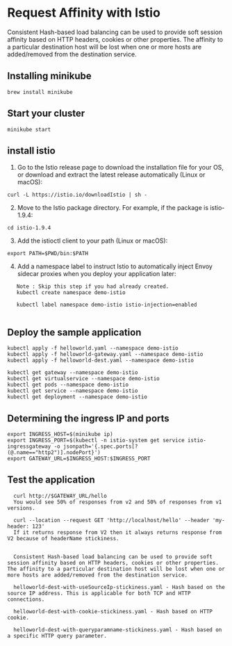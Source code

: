 # Request Affinity with Istio

Consistent Hash-based load balancing can be used to provide soft session affinity based on HTTP headers, cookies or other properties. The affinity to a particular destination host will be lost when one or more hosts are added/removed from the destination service.


## Installing minikube
```
brew install minikube

```

## Start your cluster

```
minikube start

```

## install istio

1. Go to the Istio release page to download the installation file for your OS, or download and extract the latest release automatically (Linux or macOS):

```
curl -L https://istio.io/downloadIstio | sh -

```

2. Move to the Istio package directory. For example, if the package is istio-1.9.4:
```
cd istio-1.9.4
```

3. Add the istioctl client to your path (Linux or macOS):
```
export PATH=$PWD/bin:$PATH

```
4. Add a namespace label to instruct Istio to automatically inject Envoy sidecar proxies when you deploy your application later:
```
   Note : Skip this step if you had already created.
   kubectl create namespace demo-istio
   
   kubectl label namespace demo-istio istio-injection=enabled
   
```
## Deploy the sample application

```
kubectl apply -f helloworld.yaml --namespace demo-istio
kubectl apply -f helloworld-gateway.yaml --namespace demo-istio
kubectl apply -f helloworld-dest.yaml --namespace demo-istio

kubectl get gateway --namespace demo-istio
kubectl get virtualservice --namespace demo-istio
kubectl get pods --namespace demo-istio
kubectl get service --namespace demo-istio
kubectl get deployment --namespace demo-istio

```

## Determining the ingress IP and ports

```
export INGRESS_HOST=$(minikube ip)
export INGRESS_PORT=$(kubectl -n istio-system get service istio-ingressgateway -o jsonpath='{.spec.ports[?(@.name=="http2")].nodePort}')
export GATEWAY_URL=$INGRESS_HOST:$INGRESS_PORT
```

## Test the application

```
  curl http://$GATEWAY_URL/hello
  You would see 50% of responses from v2 and 50% of responses from v1 versions.

  curl --location --request GET 'http://localhost/hello' --header 'my-header: 123'
  If it returns response from V2 then it always returns response from V2 because of headerName stickiness.


  Consistent Hash-based load balancing can be used to provide soft session affinity based on HTTP headers, cookies or other properties. The affinity to a particular destination host will be lost when one or more hosts are added/removed from the destination service.

  helloworld-dest-with-useSourceIp-stickiness.yaml - Hash based on the source IP address. This is applicable for both TCP and HTTP connections.

  helloworld-dest-with-cookie-stickiness.yaml - Hash based on HTTP cookie.

  helloworld-dest-with-queryparamname-stickiness.yaml - Hash based on a specific HTTP query parameter.
  
```

